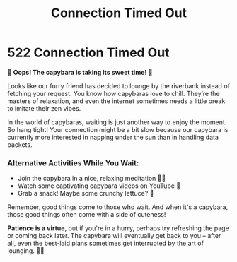 ﻿---
category: 5xx
code: 522
cover: https://firebasestorage.googleapis.com/v0/b/capy-http.appspot.com/o/Capy-522-750x600.avif?alt=media
thumbnail: https://firebasestorage.googleapis.com/v0/b/capy-http.appspot.com/o/Capy-522-250x200.avif?alt=media
coverAlt: Connection Timed Out
description: Connection Timed Out
tags:
- 5xx
title: Connection Timed Out
---


# 522 Connection Timed Out

🐾 **Oops! The capybara is taking its sweet time!** 🐾

Looks like our furry friend has decided to lounge by the riverbank instead of fetching your request. You know how capybaras love to chill. They’re the masters of relaxation, and even the internet sometimes needs a little break to imitate their zen vibes.

In the world of capybaras, waiting is just another way to enjoy the moment. So hang tight! Your connection might be a bit slow because our capybara is currently more interested in napping under the sun than in handling data packets.

### Alternative Activities While You Wait:
- Join the capybara in a nice, relaxing meditation 🧘‍♂️
- Watch some captivating capybara videos on YouTube 🎥
- Grab a snack! Maybe some crunchy lettuce? 🥬

Remember, good things come to those who wait. And when it's a capybara, those good things often come with a side of cuteness!

**Patience is a virtue**, but if you're in a hurry, perhaps try refreshing the page or coming back later. The capybara will eventually get back to you – after all, even the best-laid plans sometimes get interrupted by the art of lounging. 🦙✨